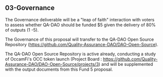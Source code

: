 ## 03-Governance

The Governance deliverable will be a "leap of faith" interaction with voters to assess whether QA-DAO should be funded $5 given the delivery of 80% of outputs (1 -5).

The Governance of this proposal will transfer to the QA-DAO Open Source Repository (https://github.com/Quality-Assurance-DAO/DAO-Open-Source). 

The QA-DAO Open Source Repository is active already, conducting a study of OccamFi's OCC token launch (Project Board : https://github.com/Quality-Assurance-DAO/DAO-Open-Source/projects/3) and will be supplemented with the output documents from this Fund 5 proposal.

